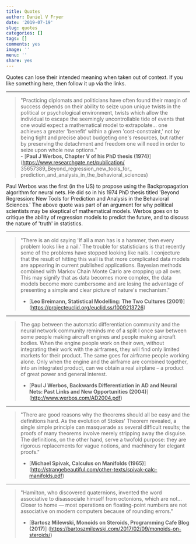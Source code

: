 ```yaml
---
title: Quotes
author: Daniel V Fryer
date: '2019-07-19'
slug: quotes
categories: []
tags: []
comments: yes
image: ''
menu: ''
share: yes
---
```


Quotes can lose their intended meaning when taken out of context.
If you like something here, then follow it up via the links.

---

> "Practicing diplomats and politicians have often found their margin 
> of success depends on their ability to seize upon unique twists
> in the political or psychological environment, twists which allow
> the individual to escape the seemingly uncontrollable tide of events
> that one would expect a mathematical model to extrapolate... 
> one achieves a greater 'benefit' within a given 'cost-constraint,'
> not by being tight and precise about budgeting one's resources,
> but rather by preserving the detachment and freedom one will need
> in order to seize upon whole new options."</br>
>     - [**Paul J Werbos, Chapter V of his PhD thesis (1974)**]
(https://www.researchgate.net/publication/
35657389_Beyond_regression_new_tools_for_
prediction_and_analysis_in_the_behavioral_sciences)

Paul Werbos was the first (in the US) to propose using the
Backpropagation algorithm for neural nets. He did so in his 1974
PhD thesis titled 'Beyond Regression: New Tools for Prediction and 
Analysis in the Behavioral Sciences.' The above quote was part of
an argument for why political scientists may be skeptical of 
mathematical models. Werbos goes on to critique the ability of 
regression models to predict the future, and to discuss the
nature of 'truth' in statistics.

---

> "There is an old saying 'If all a man has is a hammer, then every problem looks like a nail.' 
> The trouble for statisticians is that recently some of the problems have stopped looking 
> like nails. I conjecture that the result of hitting this wall is that more complicated 
> data models are appearing in current published applications. Bayesian methods combined 
> with Markov Chain Monte Carlo are cropping up all over. This may signify that as data 
> becomes more complex, the data models become more cumbersome and are losing 
> the advantage of presenting a simple and clear picture of nature's mechanism."</br>
>    - [**Leo Breimann, Statistical Modelling: The Two Cultures (2001)**]
(https://projecteuclid.org/euclid.ss/1009213726)

---

> The gap between the automatic differentiation community and the neural network community 
> reminds me of a split I once saw between some people making aircraft 
> engines and people making aircraft bodies. When the engine people work 
> on their own, without integrating their work with the airframes, 
> they will find only limited markets for their product. The same goes for 
> airframe people working alone. Only when the engine and the airframe 
> are combined together, into an integrated product, can we obtain a 
> real airplane – a product of great power and general interest.</br>
> - [**Paul J Werbos, Backwards Differentiation in AD and Neural Nets: Past Links and New Opportunities (2004)**]
(http://www.werbos.com/AD2004.pdf)

---

> "There are good reasons why the theorems should all be easy and the definitions hard. 
> As the evolution of Stokes' Theorem revealed, a single simple principle can masquerade 
> as several difficult results; the proofs of many theorems involve merely stripping away 
> the disguise. The  definitions, on the other hand, serve a twofold purpose: they are 
> rigorous replacements for vague notions, and machinery for elegant  proofs." </br>
> - [**Michael Spivak, Calculus on Manifolds (1965)**]
(http://strangebeautiful.com/other-texts/spivak-calc-manifolds.pdf)


--- 

> "Hamilton, who discovered quaternions, invented the word associative to disassociate 
> himself from octonions, which are not... Closer to home — most operations on 
> floating-point numbers are not associative on modern computers 
> because of rounding errors." </br>
> - [**Bartosz Milewski, Monoids on Steroids, Programming Cafe Blog (2017)**]
(https://bartoszmilewski.com/2017/02/09/monoids-on-steroids/)
